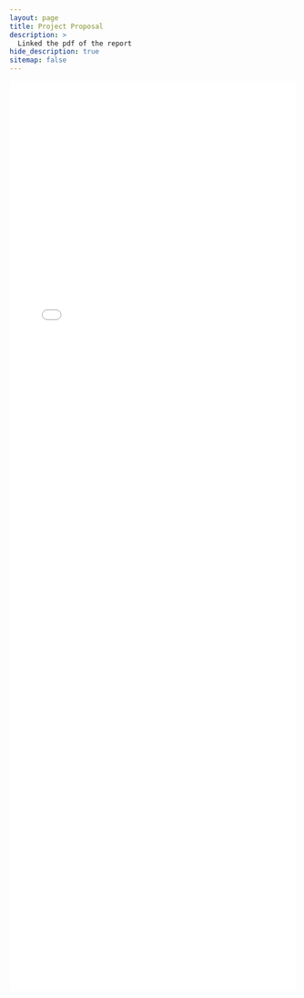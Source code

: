 ```yaml
---
layout: page
title: Project Proposal
description: >
  Linked the pdf of the report
hide_description: true
sitemap: false
---
```

<embed src="\projects\Embry-Riddle_CHONK_Proposal.pdf" width="100%" height="1600px" type="application/pdf">
